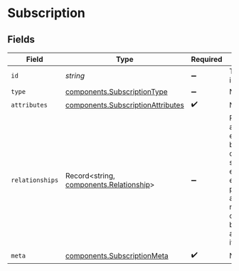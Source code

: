 # Subscription


## Fields

| Field                                                                                                                                                                        | Type                                                                                                                                                                         | Required                                                                                                                                                                     | Description                                                                                                                                                                  | Example                                                                                                                                                                      |
| ---------------------------------------------------------------------------------------------------------------------------------------------------------------------------- | ---------------------------------------------------------------------------------------------------------------------------------------------------------------------------- | ---------------------------------------------------------------------------------------------------------------------------------------------------------------------------- | ---------------------------------------------------------------------------------------------------------------------------------------------------------------------------- | ---------------------------------------------------------------------------------------------------------------------------------------------------------------------------- |
| `id`                                                                                                                                                                         | *string*                                                                                                                                                                     | :heavy_minus_sign:                                                                                                                                                           | The unique identifier.                                                                                                                                                       | 00000000-0000-0000-0000-000000000000                                                                                                                                         |
| `type`                                                                                                                                                                       | [components.SubscriptionType](../../models/components/subscriptiontype.md)                                                                                                   | :heavy_minus_sign:                                                                                                                                                           | N/A                                                                                                                                                                          | subscription                                                                                                                                                                 |
| `attributes`                                                                                                                                                                 | [components.SubscriptionAttributes](../../models/components/subscriptionattributes.md)                                                                                       | :heavy_check_mark:                                                                                                                                                           | N/A                                                                                                                                                                          |                                                                                                                                                                              |
| `relationships`                                                                                                                                                              | Record<string, [components.Relationship](../../models/components/relationship.md)>                                                                                           | :heavy_minus_sign:                                                                                                                                                           | Relationships are established between different subscription entities. For example, a product and a plan are related to an offering, as both are attached to it.             | {"plans":{"links":{"related":"/offerings/:offering-id/plans","self":"/offerings/:offering-id"},"data":{"type":"offering-plan","id":"625fe958-7b4b-40a0-a2c0-dbb8f31eec0d"}}} |
| `meta`                                                                                                                                                                       | [components.SubscriptionMeta](../../models/components/subscriptionmeta.md)                                                                                                   | :heavy_check_mark:                                                                                                                                                           | N/A                                                                                                                                                                          |                                                                                                                                                                              |